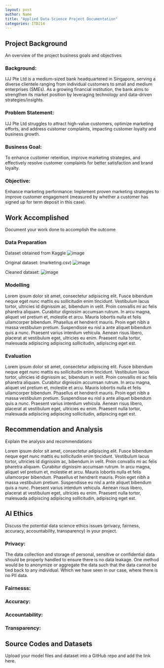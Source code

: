 ```yaml
---
layout: post
author: Name
title: "Applied Data Science Project Documentation"
categories: ITD214
---
```

## Project Background
An overview of the project business goals and objectives. 

### Background:

IJJ Pte Ltd is a medium-sized bank headquartered in Singapore, serving a diverse clientele ranging from individual customers to small and medium enterprises (SMEs). As a growing financial institution, the bank aims to strengthen its market position by leveraging technology and data-driven strategies/insights.

### Problem Statement:

IJJ Pte Ltd struggles to attract high-value customers, optimize marketing efforts, and address customer complaints, impacting customer loyalty and business growth.

### Business Goal:

To enhance customer retention, improve marketing strategies, and effectively resolve customer complaints for better satisfaction and brand loyalty.

### Objective:
Enhance marketing performance: Implement proven marketing strategies to improve customer engagement (measured by whether a customer has signed up for term deposit in this case).

## Work Accomplished
Document your work done to accomplish the outcome

### Data Preparation

Dataset obtained from Kaggle
![image](https://github.com/user-attachments/assets/36c163ae-16a9-4b9b-8a34-0ead5d27bf45)

Original dataset: 
(marketing.csv)
![image](https://github.com/user-attachments/assets/19b2ac68-1ca7-404b-8ba5-2ccb4dbf9264)

Cleaned dataset:
![image](https://github.com/user-attachments/assets/4e7f4e6e-4503-4f29-8688-bb48ff4dd9bc)


### Modelling
Lorem ipsum dolor sit amet, consectetur adipiscing elit. Fusce bibendum neque eget nunc mattis eu sollicitudin enim tincidunt. Vestibulum lacus tortor, ultricies id dignissim ac, bibendum in velit. Proin convallis mi ac felis pharetra aliquam. Curabitur dignissim accumsan rutrum. In arcu magna, aliquet vel pretium et, molestie et arcu. Mauris lobortis nulla et felis ullamcorper bibendum. Phasellus et hendrerit mauris. Proin eget nibh a massa vestibulum pretium. Suspendisse eu nisl a ante aliquet bibendum quis a nunc. Praesent varius interdum vehicula. Aenean risus libero, placerat at vestibulum eget, ultricies eu enim. Praesent nulla tortor, malesuada adipiscing adipiscing sollicitudin, adipiscing eget est.

### Evaluation
Lorem ipsum dolor sit amet, consectetur adipiscing elit. Fusce bibendum neque eget nunc mattis eu sollicitudin enim tincidunt. Vestibulum lacus tortor, ultricies id dignissim ac, bibendum in velit. Proin convallis mi ac felis pharetra aliquam. Curabitur dignissim accumsan rutrum. In arcu magna, aliquet vel pretium et, molestie et arcu. Mauris lobortis nulla et felis ullamcorper bibendum. Phasellus et hendrerit mauris. Proin eget nibh a massa vestibulum pretium. Suspendisse eu nisl a ante aliquet bibendum quis a nunc. Praesent varius interdum vehicula. Aenean risus libero, placerat at vestibulum eget, ultricies eu enim. Praesent nulla tortor, malesuada adipiscing adipiscing sollicitudin, adipiscing eget est.

## Recommendation and Analysis
Explain the analysis and recommendations

Lorem ipsum dolor sit amet, consectetur adipiscing elit. Fusce bibendum neque eget nunc mattis eu sollicitudin enim tincidunt. Vestibulum lacus tortor, ultricies id dignissim ac, bibendum in velit. Proin convallis mi ac felis pharetra aliquam. Curabitur dignissim accumsan rutrum. In arcu magna, aliquet vel pretium et, molestie et arcu. Mauris lobortis nulla et felis ullamcorper bibendum. Phasellus et hendrerit mauris. Proin eget nibh a massa vestibulum pretium. Suspendisse eu nisl a ante aliquet bibendum quis a nunc. Praesent varius interdum vehicula. Aenean risus libero, placerat at vestibulum eget, ultricies eu enim. Praesent nulla tortor, malesuada adipiscing adipiscing sollicitudin, adipiscing eget est.

## AI Ethics
Discuss the potential data science ethics issues (privacy, fairness, accuracy, accountability, transparency) in your project. 

### Privacy:
The data collection and storage of personal, sensitive or confidential data should be properly handled to ensure there is no data leakage. One method would be to anonymize or aggregate the data such that the data cannot be tied back to any individual. Which we have seen in our case, where there is no PII data. 


### Fairnesss:

### Accuracy:

### Accountability:

### Transparency:




## Source Codes and Datasets
Upload your model files and dataset into a GitHub repo and add the link here. 
